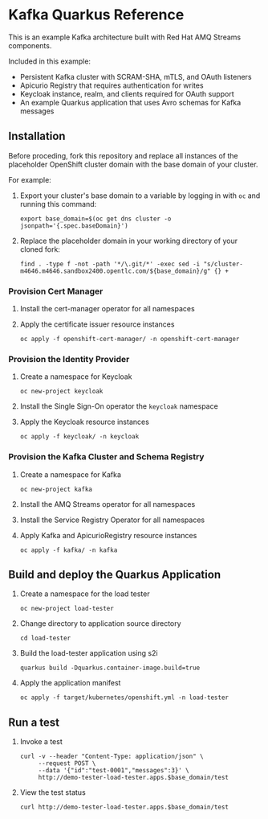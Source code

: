 # Kafka Quarkus Reference

This is an example Kafka architecture built with Red Hat AMQ Streams components.

Included in this example:
- Persistent Kafka cluster with SCRAM-SHA, mTLS, and OAuth listeners
- Apicurio Registry that requires authentication for writes
- Keycloak instance, realm, and clients required for OAuth support
- An example Quarkus application that uses Avro schemas for Kafka messages

## Installation

Before proceding, fork this repository and replace all instances of the placeholder OpenShift cluster domain with the base domain of your cluster.

For example:

1. Export your cluster's base domain to a variable by logging in with `oc` and running this command:

   `export base_domain=$(oc get dns cluster -o jsonpath='{.spec.baseDomain}')`

2. Replace the placeholder domain in your working directory of your cloned fork:

   `find . -type f -not -path '*/\.git/*' -exec sed -i "s/cluster-m4646.m4646.sandbox2400.opentlc.com/${base_domain}/g" {} +`

### Provision Cert Manager

1. Install the cert-manager operator for all namespaces

2. Apply the certificate issuer resource instances

   `oc apply -f openshift-cert-manager/ -n openshift-cert-manager`

### Provision the Identity Provider

1. Create a namespace for Keycloak

   `oc new-project keycloak`

2. Install the Single Sign-On operator the `keycloak` namespace

3. Apply the Keycloak resource instances

   `oc apply -f keycloak/ -n keycloak`

### Provision the Kafka Cluster and Schema Registry

1. Create a namespace for Kafka
   
   `oc new-project kafka`

2. Install the AMQ Streams operator for all namespaces

3. Install the Service Registry Operator for all namespaces

4. Apply Kafka and ApicurioRegistry resource instances

   `oc apply -f kafka/ -n kafka`

## Build and deploy the Quarkus Application

1. Create a namespace for the load tester

   `oc new-project load-tester`

2. Change directory to application source directory

   `cd load-tester`

3. Build the load-tester application using s2i

   `quarkus build -Dquarkus.container-image.build=true`

4. Apply the application manifest

   `oc apply -f target/kubernetes/openshift.yml -n load-tester`
   
## Run a test

1. Invoke a test

   ```
   curl -v --header "Content-Type: application/json" \
        --request POST \
        --data '{"id":"test-0001","messages":3}' \
        http://demo-tester-load-tester.apps.$base_domain/test
   ```

2. View the test status

   `curl http://demo-tester-load-tester.apps.$base_domain/test`
